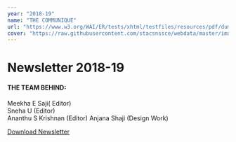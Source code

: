 ```yaml
---
year: "2018-19"
name: "THE COMMUNIQUE"
url: "https://www.w3.org/WAI/ER/tests/xhtml/testfiles/resources/pdf/dummy.pdf"
cover: "https://raw.githubusercontent.com/stacsnssce/webdata/master/images/newsletter/communique18-19.png"
---
```

# Newsletter 2018-19

#### THE TEAM BEHIND:

Meekha E Saji( Editor)  
Sneha U (Editor)  
Ananthu S Krishnan (Editor) 
Anjana Shaji (Design Work)  

[Download Newsletter](https://www.w3.org/WAI/ER/tests/xhtml/testfiles/resources/pdf/dummy.pdf)
